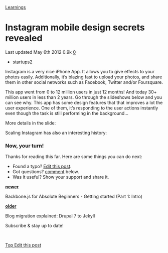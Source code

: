 



<a href="/categories/learnings/" class="category-link">Learnings</a>

Instagram mobile design secrets revealed
========================================

<span title="Last time this post was updated"> Last updated May 6th 2012 </span> <span class="m-x-2" title="Pageviews"> 0.9k </span> <span class="m-x-2" title="Click to go to the comments section"> [ <span class="disqus-comment-count" data-disqus-url="https://master--bgoonz-blog.netlify.app/instagram-mobile-design-secrets-revealed/">0</span>](#disqus_thread) </span>

-   <a href="/tags/startups/" class="tag-list-link">startups</a><span class="tag-list-count">2</span>

Instagram is a very nice iPhone App. It allows you to give effects to your photos easily. Additionally, it’s blazing fast to upload your photos, and share them in other social networks such as Facebook, Twitter and/or Foursquare.

This app went from 0 to 12 million users in just 12 months! And today 30+ million users in less than 2 years. Go through the slideshows below and you can see why. This app has some design features that that improves a lot the user experience. One of them, it’s responding to the user actions instantly even though the task is still performing in the background…

<span id="more"></span>

More details in the slide:

Scaling Instagram has also an interesting history:

### Now, your turn!

Thanks for reading this far. Here are some things you can do next:

-   Found a typo? [Edit this post](https://github.com/amejiarosario/amejiarosario.github.io/edit/source/source/_posts/2012-05-06-instagram-mobile-design-secrets-revealed.markdown).
-   Got questions? [comment](#comments-section) below.
-   Was it useful? Show your support and share it.



<a href="/backbone-dot-js-for-absolute-beginners-getting-started/" class="article-nav-newer"><strong><em></em> newer</strong></a>

Backbone.js for Absolute Beginners - Getting started (Part 1: Intro)

<a href="/blog-migration-explained-drupal-7-to-jekyll/" class="article-nav-older"><strong>older <em></em></strong></a>

Blog migration explained: Drupal 7 to Jekyll

Subscribe & stay up to date!

 









[<span id="back-to-top" title="Go back to the top of this page"> Top </span>](#) <a href="#" class="p-x-3" title="Improve this post"><em></em> Edit this post</a>


